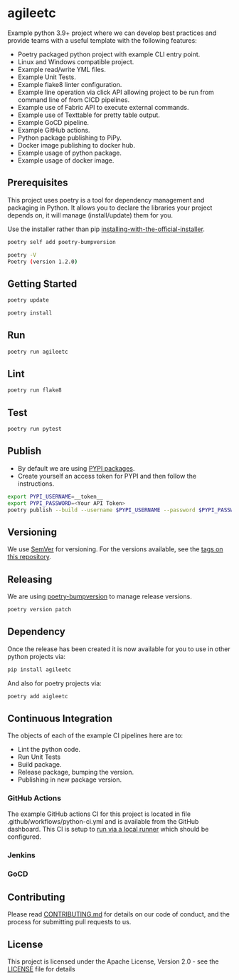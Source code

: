 # agileetc

Example python 3.9+ project where we can develop best practices and provide teams with a useful template with the following features:

* Poetry packaged python project with example CLI entry point.
* Linux and Windows compatible project.
* Example read/write YML files.
* Example Unit Tests.
* Example flake8 linter configuration.
* Example line operation via click API allowing project to be run from command line of from CICD pipelines.
* Example use of Fabric API to execute external commands.
* Example use of Texttable for pretty table output.
* Example GoCD pipeline. 
* Example GitHub actions. 
* Python package publishing to PiPy. 
* Docker image publishing to docker hub. 
* Example usage of python package. 
* Example usage of docker image.

## Prerequisites

This project uses poetry is a tool for dependency management and packaging in Python. It allows you to declare the 
libraries your project depends on, it will manage (install/update) them for you. 

Use the installer rather than pip [installing-with-the-official-installer](https://python-poetry.org/docs/master/#installing-with-the-official-installer).

```sh
poetry self add poetry-bumpversion
```

```sh
poetry -V
Poetry (version 1.2.0)
```

## Getting Started

```sh
poetry update
```

```sh
poetry install
```

## Run
```sh
poetry run agileetc
```

## Lint
```sh
poetry run flake8
```

## Test
```sh
poetry run pytest
```

## Publish

* By default we are using [PYPI packages](https://packaging.python.org/en/latest/tutorials/installing-packages/). 
* Create yourself an access token for PYPI and then follow the instructions.

```sh
export PYPI_USERNAME=__token__ 
export PYPI_PASSWORD=<Your API Token>
poetry publish --build --username $PYPI_USERNAME --password $PYPI_PASSWORD
```

## Versioning
We use [SemVer](http://semver.org/) for versioning. For the versions available, see the [tags on this repository](https://github.com/Agile-Solutions-GB-Ltd/agileup/tags). 

## Releasing

We are using [poetry-bumpversion](https://github.com/monim67/poetry-bumpversion) to manage release versions.

```sh
poetry version patch
```

## Dependency

Once the release has been created it is now available for you to use in other python projects via:

```sh
pip install agileetc
```

And also for poetry projects via:

```sh
poetry add aigleetc
```

## Continuous Integration

The objects of each of the example CI pipelines here are to:

* Lint the python code.
* Run Unit Tests
* Build package.
* Release package, bumping the version.
* Publishing in new package version.

### GitHub Actions

The example GitHub actions CI for this project is located in file .github/workflows/python-ci.yml and is available from 
the GitHub dashboard. This CI is setup to [run via a local runner](https://github.com/Agile-Solutions-GB-Ltd/automatic-eureka/settings/actions/runners) which should be configured.

### Jenkins


### GoCD


## Contributing

Please read [CONTRIBUTING.md](CONTRIBUTING.md) for details on our code of conduct, and the process for submitting pull requests to us.

## License

This project is licensed under the Apache License, Version 2.0 - see the [LICENSE](LICENSE) file for details



